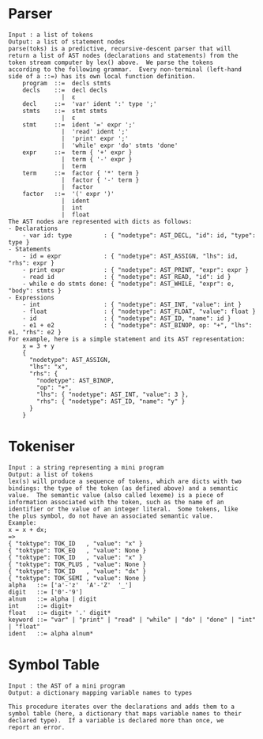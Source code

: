 # Parser

    Input : a list of tokens
    Output: a list of statement nodes
    parse(toks) is a predictive, recursive-descent parser that will
    return a list of AST nodes (declarations and statements) from the
    token stream computer by lex() above.  We parse the tokens
    according to the following grammar.  Every non-terminal (left-hand
    side of a ::=) has its own local function definition.
        program  ::=  decls stmts
        decls    ::=  decl decls
                   |  ε
        decl     ::=  'var' ident ':' type ';'
        stmts    ::=  stmt stmts
                   |  ε
        stmt     ::=  ident '=' expr ';'
                   |  'read' ident ';'
                   |  'print' expr ';'
                   |  'while' expr 'do' stmts 'done'
        expr     ::=  term { '+' expr }
                   |  term { '-' expr }
                   |  term
        term     ::=  factor { '*' term }
                   |  factor { '-' term }
                   |  factor
        factor   ::=  '(' expr ')'
                   |  ident
                   |  int
                   |  float
    The AST nodes are represented with dicts as follows:
    - Declarations
        - var id: type         : { "nodetype": AST_DECL, "id": id, "type": type }
    - Statements
        - id = expr            : { "nodetype": AST_ASSIGN, "lhs": id, "rhs": expr }
        - print expr           : { "nodetype": AST_PRINT, "expr": expr }
        - read id              : { "nodetype": AST_READ, "id": id }
        - while e do stmts done: { "nodetype": AST_WHILE, "expr": e, "body": stmts }
    - Expressions
        - int                  : { "nodetype": AST_INT, "value": int }
        - float                : { "nodetype": AST_FLOAT, "value": float }
        - id                   : { "nodetype": AST_ID, "name": id }
        - e1 + e2              : { "nodetype": AST_BINOP, op: "+", "lhs": e1, "rhs": e2 }
    For example, here is a simple statement and its AST representation:
        x = 3 + y
        {
          "nodetype": AST_ASSIGN,
          "lhs": "x",
          "rhs": {
            "nodetype": AST_BINOP,
            "op": "+",
            "lhs": { "nodetype": AST_INT, "value": 3 },
            "rhs": { "nodetype": AST_ID, "name": "y" }
          }
        }


# Tokeniser

    Input : a string representing a mini program
    Output: a list of tokens
    lex(s) will produce a sequence of tokens, which are dicts with two
    bindings: the type of the token (as defined above) and a semantic
    value.  The semantic value (also called lexeme) is a piece of
    information associated with the token, such as the name of an
    identifier or the value of an integer literal.  Some tokens, like
    the plus symbol, do not have an associated semantic value.
    Example:
    x = x + dx;
    =>
    { "toktype": TOK_ID   , "value": "x" }
    { "toktype": TOK_EQ   , "value": None }
    { "toktype": TOK_ID   , "value": "x" }
    { "toktype": TOK_PLUS , "value": None }
    { "toktype": TOK_ID   , "value": "dx" }
    { "toktype": TOK_SEMI , "value": None }
    alpha   ::= ['a'-'z'  'A'-'Z'  '_']
    digit   ::= ['0'-'9']
    alnum   ::= alpha | digit
    int     ::= digit+
    float   ::= digit+ '.' digit*
    keyword ::= "var" | "print" | "read" | "while" | "do" | "done" | "int" | "float"
    ident   ::= alpha alnum*
    
# Symbol Table

    Input : the AST of a mini program
    Output: a dictionary mapping variable names to types

    This procedure iterates over the declarations and adds them to a
    symbol table (here, a dictionary that maps variable names to their
    declared type).  If a variable is declared more than once, we
    report an error.
